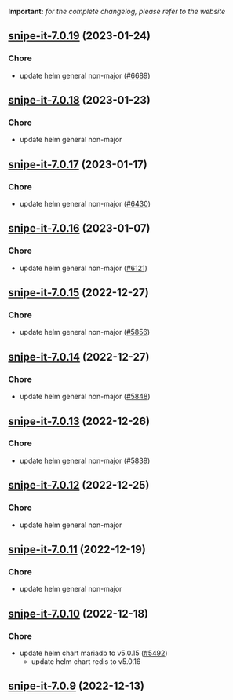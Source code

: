 **Important:**
*for the complete changelog, please refer to the website*




## [snipe-it-7.0.19](https://github.com/truecharts/charts/compare/snipe-it-7.0.18...snipe-it-7.0.19) (2023-01-24)

### Chore

- update helm general non-major ([#6689](https://github.com/truecharts/charts/issues/6689))
  
  


## [snipe-it-7.0.18](https://github.com/truecharts/charts/compare/snipe-it-7.0.17...snipe-it-7.0.18) (2023-01-23)

### Chore

- update helm general non-major
  
  


## [snipe-it-7.0.17](https://github.com/truecharts/charts/compare/snipe-it-7.0.16...snipe-it-7.0.17) (2023-01-17)

### Chore

- update helm general non-major ([#6430](https://github.com/truecharts/charts/issues/6430))
  
  


## [snipe-it-7.0.16](https://github.com/truecharts/charts/compare/snipe-it-7.0.15...snipe-it-7.0.16) (2023-01-07)

### Chore

- update helm general non-major ([#6121](https://github.com/truecharts/charts/issues/6121))
  
  


## [snipe-it-7.0.15](https://github.com/truecharts/charts/compare/snipe-it-7.0.14...snipe-it-7.0.15) (2022-12-27)

### Chore

- update helm general non-major ([#5856](https://github.com/truecharts/charts/issues/5856))
  
  


## [snipe-it-7.0.14](https://github.com/truecharts/charts/compare/snipe-it-7.0.13...snipe-it-7.0.14) (2022-12-27)

### Chore

- update helm general non-major ([#5848](https://github.com/truecharts/charts/issues/5848))
  
  


## [snipe-it-7.0.13](https://github.com/truecharts/charts/compare/snipe-it-7.0.12...snipe-it-7.0.13) (2022-12-26)

### Chore

- update helm general non-major ([#5839](https://github.com/truecharts/charts/issues/5839))
  
  


## [snipe-it-7.0.12](https://github.com/truecharts/charts/compare/snipe-it-7.0.11...snipe-it-7.0.12) (2022-12-25)

### Chore

- update helm general non-major
  
  


## [snipe-it-7.0.11](https://github.com/truecharts/charts/compare/snipe-it-7.0.10...snipe-it-7.0.11) (2022-12-19)

### Chore

- update helm general non-major
  
  


## [snipe-it-7.0.10](https://github.com/truecharts/charts/compare/snipe-it-7.0.9...snipe-it-7.0.10) (2022-12-18)

### Chore

- update helm chart mariadb to v5.0.15 ([#5492](https://github.com/truecharts/charts/issues/5492))
  - update helm chart redis to v5.0.16
  
  


## [snipe-it-7.0.9](https://github.com/truecharts/charts/compare/snipe-it-7.0.8...snipe-it-7.0.9) (2022-12-13)

